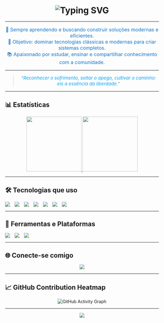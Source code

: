<!-- HEADER COM ANIMAÇÃO -->
<h1 align="center">
  <img src="https://readme-typing-svg.herokuapp.com?font=Fira+Code&pause=2000&color=0BA4F3&center=true&vCenter=true&width=600&lines=👋+Olá%2C+eu+sou+o+João+Victor+Miranda!;💻+Programador+Full+Stack;🌐+Entusiasta+do+Desenvolvimento+Web;🧠+Fã+de+Tecnologias+Clássicas" alt="Typing SVG" />
</h1>

---

<p align="center" style="color:#1376c9; font-size:16px;">
  🚀 Sempre aprendendo e buscando construir soluções modernas e eficientes.<br/>
  🎯 Objetivo: dominar tecnologias clássicas e modernas para criar sistemas completos.<br/>
  📚 Apaixonado por estudar, ensinar e compartilhar conhecimento com a comunidade.
</p>

---

<!-- CITAÇÃO -->
<blockquote align="center" style="color:#0ba4f3; font-style:italic; font-size:15px;">
  “Reconhecer o sofrimento, soltar o apego, cultivar o caminho: eis a essência da liberdade.”
</blockquote>

---

## 📊 Estatísticas

<div align="center">
  <a href="https://github.com/joaoVictorMiranda">
    <img height="180em" src="https://github-readme-stats.vercel.app/api?username=joaoVictorMiranda&show_icons=true&theme=transparent&title_color=0ba4f3&icon_color=1376c9&text_color=0ba4f3&border_color=59064d&count_private=true" />
    <img height="180em" src="https://github-readme-stats.vercel.app/api/top-langs/?username=joaoVictorMiranda&layout=compact&theme=transparent&title_color=0ba4f3&text_color=0ba4f3&border_color=59064d" />
  </a>
</div>

---

## 🛠️ Tecnologias que uso

<div align="center" style="display:flex; gap:15px; flex-wrap:wrap;">
  <img src="https://img.shields.io/badge/React-0e168b?style=for-the-badge&logo=react&logoColor=0ba4f3" />
  <img src="https://img.shields.io/badge/JavaScript-1376c9?style=for-the-badge&logo=javascript&logoColor=ffffff" />
  <img src="https://img.shields.io/badge/HTML5-59064d?style=for-the-badge&logo=html5&logoColor=ffffff" />
  <img src="https://img.shields.io/badge/CSS3-0ba4f3?style=for-the-badge&logo=css3&logoColor=ffffff" />
  <img src="https://img.shields.io/badge/MySQL-0d053b?style=for-the-badge&logo=mysql&logoColor=0ba4f3" />
  <img src="https://img.shields.io/badge/Git-1376c9?style=for-the-badge&logo=git&logoColor=ffffff" />
  <img src="https://img.shields.io/badge/Linux-0e168b?style=for-the-badge&logo=linux&logoColor=ffffff" />
</div>

---

## 🚀 Ferramentas e Plataformas

<div align="center" style="display:flex; gap:15px; flex-wrap:wrap;">
  <img src="https://img.shields.io/badge/Node.js-0ba4f3?style=for-the-badge&logo=node.js&logoColor=ffffff" />
  <img src="https://img.shields.io/badge/NPM-59064d?style=for-the-badge&logo=npm&logoColor=ffffff" />
  <img src="https://img.shields.io/badge/VS%20Code-1376c9?style=for-the-badge&logo=visual-studio-code&logoColor=ffffff" />
</div>

---

## 🌐 Conecte-se comigo

<div align="center">
  <a href="https://www.linkedin.com/in/jo%C3%A3o-victor-miranda-48a314224/" target="_blank">
    <img src="https://img.shields.io/badge/LinkedIn-0e168b?style=for-the-badge&logo=linkedin&logoColor=ffffff" />
  </a>
</div>

---

## 📈 GitHub Contribution Heatmap

<div align="center">
  <img src="https://github-readme-activity-graph.vercel.app/graph?username=joaoVictorMiranda&bg_color=0d053b&color=0ba4f3&line=1376c9&point=59064d&area=true&hide_border=true" alt="GitHub Activity Graph" />
</div>

---

<!-- FOOTER ANIMADO -->
<p align="center">
  <img src="https://capsule-render.vercel.app/api?type=waving&color=0ba4f3&height=120&section=footer" />
</p>
